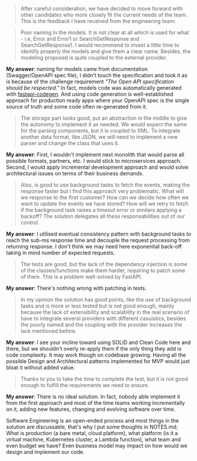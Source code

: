 > After careful consideration, we have decided to move forward with other candidates who more closely fit the current needs of the team. This is the feedback I have received from the engineering team:

> Poor naming in the models. It is not clear at all which is used for what - i.e, Error and Error1 or SearchGetResponse and SearchGetResponse1. I would recommend to invest a little time to identify properly the models and give them a clear name. Besides, the modeling proposed is quite coupled to the external provider.

**My answer**: naming for models came from documentation (Swagger/OpenAPI spec file), I didn't touch the specification and took it as is because of the challenge requirement _"The Open API specification should be respected."_ In fact, models code was automatically generated with [fastapi-codegen](https://github.com/koxudaxi/fastapi-code-generator). And using code generation is well-established approach for production ready apps where your OpenAPI spec is the single source of truth and some code often re-generated from it.

> The storage part looks good, put an abstraction in the middle to give the autonomy to implement it as needed. We would expect the same for the parsing components, but it is coupled to XML. To integrate another data format, like JSON, we will need to implement a new parser and change the class that uses it.

**My answer**: First, I wouldn't implement next monolith that would parse all possible formats, partners, etc. I would stick to microservices approach. Second, I would apply incremental development approach and would solve architectural issues on terms of their business demands.

> Also, is good to use background tasks to fetch the events, making the response faster but I find this approach very problematic. What will we response to the first customer? How can we decide how often we want to update the events we have stored? How will we retry to fetch if the background task raises a timeout error or similars applying a backoff? The solution delegates all these responsabilities out of our control.

**My answer**: I utilised eventual consistency pattern with background tasks to reach the sub-ms response time and decouple the request processing from returning response. I don't think we may need here exponential back-off taking in mind number of expected requests.

> The tests are good, but the lack of the dependency injection is some of the classes/functions make them harder, requiring to patch some of them. This is a problem well-solved by FastAPI.

**My answer**: There's nothing wrong with patching in tests.

> In my opinion the solution has good points, like the use of background tasks and is more or less tested but is not good enough, mainly because the lack of extensibility and scalability in the real scenario of have to integrate several providers with different casuistics, besides the poorly named and the coupling with the provider increases the lack mentioned before.

**My answer**: I see your incline toward using SOLID and Clean Code here and there, but we shouldn't overly re-apply them if the only thing they add is code complexity. It may work though on codebase growing. Having all the possible Design and Architectural patterns implemented for MVP would just bloat it without added value.

> Thanks to you to take the time to complete the test, but it is not good enough to fulfill the requirements we need to ensure.

**My answer**: There is no ideal solution. In fact, nobody able implement it from the first approach and most of the time teams working incrementally on it, adding new features, changing and evolving software over time.

Software Engineering is an open-ended process and most things in the solution are discussable, that's why I put some thoughts in NOTES.md; What is production (a bare metal, cloud platform), what platform (is it a virtual machine, Kubernetes cluster, a Lambda function), what team and even budget we have? Even business model may impact on how would we design and implement our code.